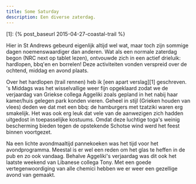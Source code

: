 ```yaml
---
title: Some Saturday
description: Een diverse zaterdag.
---
```

[1]: {% post_baseurl 2015-04-27-coastal-trail %}

Hier in St Andrews gebeurd eigenlijk altijd wel wat, maar toch zijn sommige dagen noemenswaardiger dan anderen. Wat als een normale zaterdag begon (NRC next op tablet lezen), ontvouwde zich in een actief drieluik: hardlopen, bbq'en en borrelen! Deze activiteiten vonden verspreid over de ochtend, middag en avond plaats.

<a name="more"></a>

Over het hardlopen (trail rennen) heb ik [een apart verslag][1] geschreven. 's Middags was het wisselvallige weer fijn opgeklaard zodat we de verjaardag van Griekse collega Aggeliki zoals gepland in het nabij haar kamer/huis gelegen park konden vieren. Geheel in stijl (Grieken houden van vlees) deden we dat met een bbq: de hamburgers met tzatziki waren erg smakelijk. Het was ook erg leuk dat vele van de aanwezigen zich hadden uitgedost in toepasselijke kostuums. Omdat deze luchtige toga's weinig bescherming bieden tegen de opstekende Schotse wind werd het feest binnen voortgezet.

Na een lichte avondmaaltijd pannekoeken was het tijd voor het avondprogramma. Meestal is er wel een reden om het glas te heffen in de pub en zo ook vandaag. Behalve Aggeliki's verjaardag was dit ook het laatste weekend van Libanese collega Tony. Met een goede vertegenwoordiging van alle chemici hebben we er weer een gezellige avond van gemaakt.
